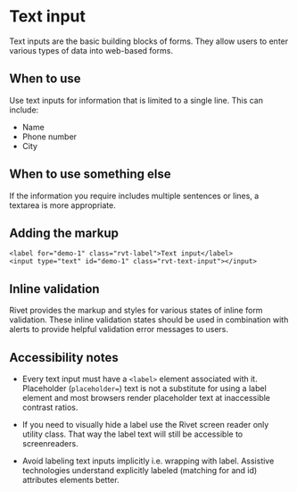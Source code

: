 # Text input

Text inputs are the basic building blocks of forms. They allow users to enter various types of data into web-based forms.

## When to use

Use text inputs for information that is limited to a single line. This can include:

- Name
- Phone number
- City

## When to use something else

If the information you require includes multiple sentences or lines, a textarea is more appropriate.

## Adding the markup

```
<label for="demo-1" class="rvt-label">Text input</label>
<input type="text" id="demo-1" class="rvt-text-input"></input>
```

## Inline validation

Rivet provides the markup and styles for various states of inline form validation. These inline validation states should be used in combination with alerts to provide helpful validation error messages to users.

## Accessibility notes

- Every text input must have a `<label>` element associated with it. Placeholder (`placeholder=`) text is not a substitute for using a label element and most browsers render placeholder text at inaccessible contrast ratios.

- If you need to visually hide a label use the Rivet screen reader only utility class. That way the label text will still be accessible to screenreaders.

- Avoid labeling text inputs implicitly i.e. wrapping with label. Assistive technologies understand explicitly labeled (matching for and id) attributes elements better.
